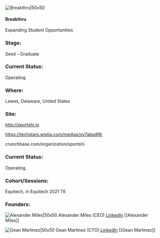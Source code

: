 

![Breakthru|50x50](https://apimg.techstars.com/connect/images/image_files/620064b37beaad0008df1025/original/LinkedIn_profile_image.png)

#### Breakthru
Expanding Student Opportunities

### Stage: 
Seed - Graduate 

### Current Status: 
Operating

### Where:
Lewes, Delaware, United States

### Site:
http://sportshi.io

https://techstars.wistia.com/medias/sv7abxdf8i

crunchbase.com/organization/sportshi

### Current Status: 
Operating

### Cohort/Sessions: 
Equitech, in Equitech 2021 T6

### Founders: 

![Alexander Miles|50x50](https://www.f6s.com/content-resource/profiles/2515820_th2.jpg) Alexander Miles (CEO) [LinkedIn](https://linkedin.com/in/alexander-miles-3b653b41) [[Alexander Miles]]

![Gean Martinez|50x50](https://www.f6s.com/content-resource/profiles/2746105_th2.jpg) Gean Martinez (CTO) [LinkedIn](https://linkedin.com/in/geanmartinez) [[Gean Martinez]]


